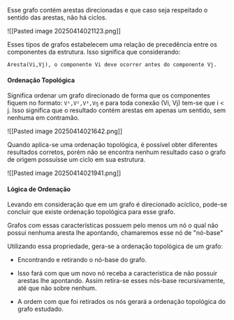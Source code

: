 Esse grafo contém arestas direcionadas e que caso seja respeitado o sentido das arestas, não há ciclos.

![[Pasted image 20250414021123.png]]

Esses tipos de grafos estabelecem uma relação de precedência entre os componentes da estrutura. Isso significa que considerando:

`Aresta(Vi,Vj), o componente Vi deve ocorrer antes do componente Vj.`

#### Ordenação Topológica 

Significa ordenar um grafo direcionado de forma que os componentes fiquem no formato: `V¹,V²,V³,Vŋ` e para toda conexão (Vi, Vj) tem-se que i < j. Isso significa que o resultado contém arestas em apenas um sentido, sem nenhuma em contramão.

![[Pasted image 20250414021642.png]]

Quando aplica-se uma ordenação topológica, é possível obter diferentes resultados corretos, porém não se encontra nenhum resultado caso o grafo de origem possuísse um ciclo em sua estrutura.

![[Pasted image 20250414021941.png]]
#### Lógica de Ordenação 

Levando em consideração que em um grafo é direcionado acíclico, pode-se concluir que existe ordenação topológica para esse grafo.

Grafos com essas características possuem pelo menos um nó o qual não possui nenhuma aresta lhe apontando, chamaremos esse nó de "nó-base"

Utilizando essa propriedade, gera-se a ordenação topológica de um grafo:

- Encontrando e retirando o nó-base do grafo.

- Isso fará com que um novo nó receba a característica de não possuir arestas lhe apontando. Assim retira-se esses nós-base recursivamente, até que não sobre nenhum.

- A ordem com que foi retirados os nós gerará a ordenação topológica do grafo estudado.